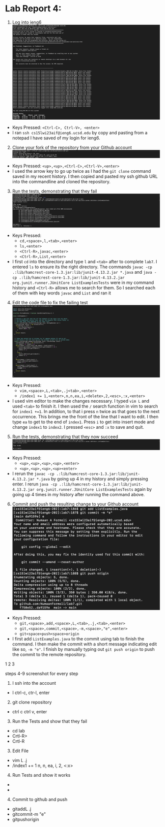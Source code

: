# Lab Report 4: 

1. Log into ieng6
  ![Image](logIn.png)
  - Keys Pressed: `<Ctrl-C>, Ctrl-V>, <enter>`
  - I ran `ssh cs15lwi23aif@ieng6.ucsd.edu` by copy and pasting from a notepad I have saved of my login for ieng6.

2. Clone your fork of the repository from your Github account
  ![Image](gitclone.png)
  - Keys Pressed: `<up>,<up>,<Ctrl-C>,<Ctrl-V>,<enter>`
  - I used the arrow key to go up twice as I had the `git clone` command saved in my recent history. I then copied and pasted my ssh github URL into the commandline and cloned the repository.

3. Run the tests, demonstrating that they fail
  ![Image](failedTests.png)
  - Keys Pressed: 
    - `cd,<space>,l,<tab>,<enter>`
    - `ls,<enter>`
    - `<Ctrl-R>,javac,<enter>`
    - `<Ctrl-R>,List,<enter>`
  - I first `cd` into the directory and type `l` and `<tab>` after to complete `lab7`. I entered `ls` to ensure its the right directory. The commands `javac -cp .:lib/hamcrest-core-1.3.jar:lib/junit-4.13.2.jar *.java` and `java -cp .:lib/hamcrest-core-1.3.jar:lib/junit-4.13.2.jar org.junit.runner.JUnitCore ListExamplesTests` were in my command history and `<Ctrl-R>` allows me to search for them. So I searched each of them with key words `javac` and `List` and ran it

4. Edit the code file to fix the failing test
  ![Image](editFile.png)
  - Keys Pressed: 
    - `vim,<space>,L,<tab>,.j<tab>,<enter>`
    - `/index1 += 1,<enter>,n,n,ea,i,<delete>,2,<esc>,:x,<enter>`
  - I used vim editor to make the changes necessary. I typed `vim L` and used `<tab>` to finish it. I then used the `/` search function in vim to search for `index1 +=1`. In addition, to that i press `n` twice as that goes to the next occurrence. This brings me the front of the line that I want to edit. I then type `ea` to get to the end of `index1`. Press `i` to get into insert mode and change `index1` to `index2`. I pressed `<esc>` and `:x` to save and quit.

5. Run the tests, demonstrating that they now succeed
  ![Image](successfulTest.png)
  - Keys Pressed:
    - `<up>,<up>,<up>,<up>,<enter>`
    - `<up>,<up>,<up>,<up><enter>`
  - I rerun the `javac -cp .:lib/hamcrest-core-1.3.jar:lib/junit-4.13.2.jar *.java` by going up 4 in my history and simply pressing enter. I rerun `java -cp .:lib/hamcrest-core-1.3.jar:lib/junit-4.13.2.jar org.junit.runner.JUnitCore ListExamplesTests` again by going up 4 times in my history after running the command above.

6. Commit and push the resulting change to your Github account
  ![Image](gitCommit.png)
  - Keys Pressed:
    - `git,<space>,add,<space>,L,<tab>,.j,<tab>,<enter>`
    - `git,<space>,commit,<space>,-m,<space>,"e",<enter>`
    - `git<space>push<space>origin`
  - I first add `ListExamples.java` to the commit using tab to finish the command. I then make the commit with a short message indicating edit like so, `-m "e"`. I finish by manually typing out `git push origin` to push the commit to the remote repository.




1
2
3






steps 4-9
screenshot for every step


1. I ssh into the account
- I ctrl-c, ctr-l, enter

2. git clone repository
- <up><up> ctrl c ctrl v, enter
  
3. Run the Tests and show that they fail
 - cd lab<tab> <enter>
 - Crtl-R><javac><enter>
 - Crtl-R<List><enter>
  
 3. Edit File
 - vim <space> L <tab> .j<tab> <enter>
 - /index1 += 1<ente> n, n, ea, i, <delete> 2, <esc> <:x> <enter>
  
 4. Run Tests and show it works
 - <up><up><up> <enter>
 - <up><up><up><up> <enter>
  
 4. Commit to github and push
 - git<space>add<space>L <tab> .j<tab> <enter>
 - git<space>commit<space>-m<space> "e"
 - git<space>push<space>origin
